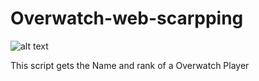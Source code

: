 # Overwatch-web-scarpping

![alt text](https://raw.githubusercontent.com/username/projectname/branch/path/to/img.png)

This script gets the Name and rank of a Overwatch Player
